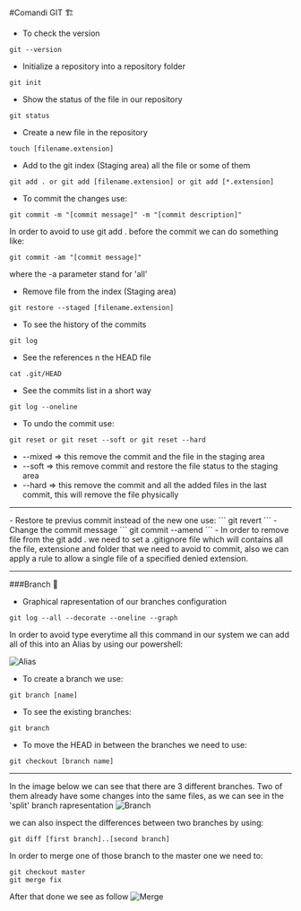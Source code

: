 #Comandi GIT 🏗️
- To check the version 
```
git --version
```
- Initialize a repository into a repository folder
```
git init
```
- Show the status of the file in our repository
```
git status
```
- Create a new file in the repository
```
touch [filename.extension]
```
- Add to the git index (Staging area) all the file or some of them
```
git add . or git add [filename.extension] or git add [*.extension]
```
- To commit the changes use:
```
git commit -m "[commit message]" -m "[commit description]"
```
In order to avoid to use git add . before the commit we can do something like:
```
git commit -am "[commit message]"
```
where the -a parameter stand for 'all'

- Remove file from the index (Staging area)
```
git restore --staged [filename.extension]
```
- To see the history of the commits
```
git log
```
- See the references n the HEAD file
```
cat .git/HEAD
```
- See the commits list in a short way
```
git log --oneline
```
- To undo the commit use:
```
git reset or git reset --soft or git reset --hard
```
- --mixed => this remove the commit and the file in the staging area
- --soft => this remove commit and restore the file status to the staging area
- --hard => this remove the commit and all the added files in the last commit, this will remove the file physically
<hr />
- Restore te previus commit instead of the new one use:
```
git revert
```
- Change the commit message
```
git commit --amend
```
- In order to remove file from the git add . we need to set a .gitignore file which will contains all the file, extensione and folder that we need to avoid to commit, also we can apply a rule to allow a single file of a specified denied extension.
<hr />

###Branch 🦺
- Graphical rapresentation of our branches configuration
```
git log --all --decorate --oneline --graph
```
In order to avoid type everytime all this command in our system we can add all of this into an Alias by using our powershell:

![Alias](https://i.ibb.co/tKGJ2N6/Untitled.png)

- To create a branch we use:
```
git branch [name]
```
- To see the existing branches:
```
git branch
```
- To move the HEAD in between the branches we need to use:
```
git checkout [branch name]
```
<hr />

In the image below we can see that there are 3 different branches.
Two of them already have some changes into the same files, as we can see in the 'split' branch rapresentation
![Branch](https://i.ibb.co/6ZRKjZR/Capture.png)

we can also inspect the differences between two branches by using:
```
git diff [first branch]..[second branch]
```

In order to merge one of those branch to the master one we need to:
```
git checkout master
git merge fix
```

After that done we see as follow
![Merge](https://i.ibb.co/s6C5D5d/Capture.png)